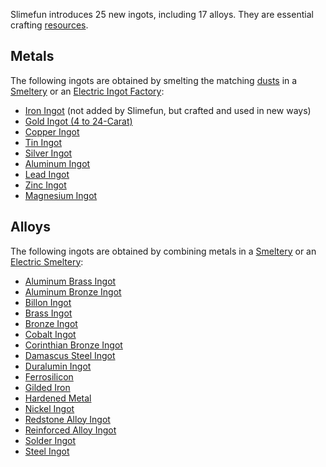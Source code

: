 Slimefun introduces 25 new ingots, including 17 alloys. They are essential crafting [resources](https://github.com/Slimefun/Slimefun4/wiki/Resources).

## Metals

The following ingots are obtained by smelting the matching [dusts](https://github.com/Slimefun/Slimefun4/wiki/Dusts) in a [Smeltery](https://github.com/Slimefun/Slimefun4/wiki/Smeltery) or an [Electric Ingot Factory](https://github.com/Slimefun/Slimefun4/wiki/Electric-Ingot-Factory):

* [Iron Ingot](https://github.com/Slimefun/Slimefun4/wiki/Iron-Ingot) (not added by Slimefun, but crafted and used in new ways)
* [Gold Ingot (4 to 24-Carat)](https://github.com/Slimefun/Slimefun4/wiki/Gold-Ingot)
* [Copper Ingot](https://github.com/Slimefun/Slimefun4/wiki/Copper-Ingot)
* [Tin Ingot](https://github.com/Slimefun/Slimefun4/wiki/Tin-Ingot)
* [Silver Ingot](https://github.com/Slimefun/Slimefun4/wiki/Silver-Ingot)
* [Aluminum Ingot](https://github.com/Slimefun/Slimefun4/wiki/Aluminum-Ingot)
* [Lead Ingot](https://github.com/Slimefun/Slimefun4/wiki/Lead-Ingot)
* [Zinc Ingot](https://github.com/Slimefun/Slimefun4/wiki/Zinc-Ingot)
* [Magnesium Ingot](https://github.com/Slimefun/Slimefun4/wiki/Magnesium-Ingot)

## Alloys

The following ingots are obtained by combining metals in a [Smeltery](https://github.com/Slimefun/Slimefun4/wiki/Smeltery) or an [Electric Smeltery](https://github.com/Slimefun/Slimefun4/wiki/Electric-Smeltery):

* [Aluminum Brass Ingot](https://github.com/Slimefun/Slimefun4/wiki/Aluminum-Brass-Ingot)
* [Aluminum Bronze Ingot](https://github.com/Slimefun/Slimefun4/wiki/Aluminum-Bronze-Ingot)
* [Billon Ingot](https://github.com/Slimefun/Slimefun4/wiki/Billon-Ingot)
* [Brass Ingot](https://github.com/Slimefun/Slimefun4/wiki/Brass-Ingot)
* [Bronze Ingot](https://github.com/Slimefun/Slimefun4/wiki/Bronze-Ingot)
* [Cobalt Ingot](https://github.com/Slimefun/Slimefun4/wiki/Cobalt-Ingot)
* [Corinthian Bronze Ingot](https://github.com/Slimefun/Slimefun4/wiki/Corinthian-Bronze-Ingot)
* [Damascus Steel Ingot](https://github.com/Slimefun/Slimefun4/wiki/Damascus-Steel-Ingot)
* [Duralumin Ingot](https://github.com/Slimefun/Slimefun4/wiki/Duralumin-Ingot)
* [Ferrosilicon](https://github.com/Slimefun/Slimefun4/wiki/Ferrosilicon)
* [Gilded Iron](https://github.com/Slimefun/Slimefun4/wiki/Gilded-Iron)
* [Hardened Metal](https://github.com/Slimefun/Slimefun4/wiki/Hardened-Metal)
* [Nickel Ingot](https://github.com/Slimefun/Slimefun4/wiki/Nickel-Ingot)
* [Redstone Alloy Ingot](https://github.com/Slimefun/Slimefun4/wiki/Redstone-Alloy-Ingot)
* [Reinforced Alloy Ingot](https://github.com/Slimefun/Slimefun4/wiki/Reinforced-Alloy-Ingot)
* [Solder Ingot](https://github.com/Slimefun/Slimefun4/wiki/Solder-Ingot)
* [Steel Ingot](https://github.com/Slimefun/Slimefun4/wiki/Steel-Ingot)
